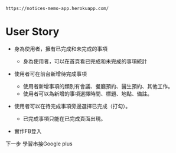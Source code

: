	https://notices-memo-app.herokuapp.com/

# User Story

- 身為使用者，擁有已完成和未完成的事項
	- 身為使用者，可以在首頁看已完成和未完成的事項統計

- 使用者可在前台新增待完成事項
	- 使用者新增事項的類別有會議、餐廳預約、醫生預約、其他工作。
	- 使用者可以為新增的事項選擇時間、標題、地點、備註。

- 使用者可以在待完成事項旁邊選擇已完成（打勾）。
	- 已完成事項只能在已完成頁面出現。



- 實作FB登入

下一步
學習串接Google plus